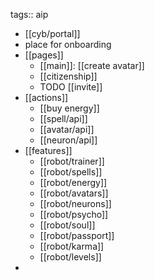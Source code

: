 tags:: aip

- [[cyb/portal]]
- place for onboarding
- [[pages]]
	- [[main]]: [[create avatar]]
	- [[citizenship]]
	- TODO [[invite]]
- [[actions]]
	- [[buy energy]]
	- [[spell/api]]
	- [[avatar/api]]
	- [[neuron/api]]
- [[features]]
	- [[robot/trainer]]
	- [[robot/spells]]
	- [[robot/energy]]
	- [[robot/avatars]]
	- [[robot/neurons]]
	- [[robot/psycho]]
	- [[robot/soul]]
	- [[robot/passport]]
	- [[robot/karma]]
	- [[robot/levels]]
-